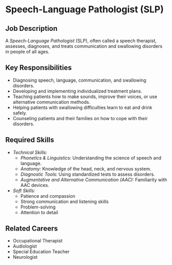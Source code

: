 # Speech-Language Pathologist (SLP)

## Job Description
A *Speech-Language Pathologist* (SLP), often called a speech therapist, assesses, diagnoses, and treats communication and swallowing disorders in people of all ages.

## Key Responsibilities
- Diagnosing speech, language, communication, and swallowing disorders.
- Developing and implementing individualized treatment plans.
- Teaching patients how to make sounds, improve their voices, or use alternative communication methods.
- Helping patients with swallowing difficulties learn to eat and drink safely.
- Counseling patients and their families on how to cope with their disorders.

## Required Skills
- *Technical Skills:*
    - *Phonetics & Linguistics:* Understanding the science of speech and language.
    - *Anatomy:* Knowledge of the head, neck, and nervous system.
    - *Diagnostic Tools:* Using standardized tests to assess disorders.
    - *Augmentative and Alternative Communication (AAC):* Familiarity with AAC devices.
- *Soft Skills:*
    - Patience and compassion
    - Strong communication and listening skills
    - Problem-solving
    - Attention to detail

## Related Careers
- Occupational Therapist
- Audiologist
- Special Education Teacher
- Neurologist